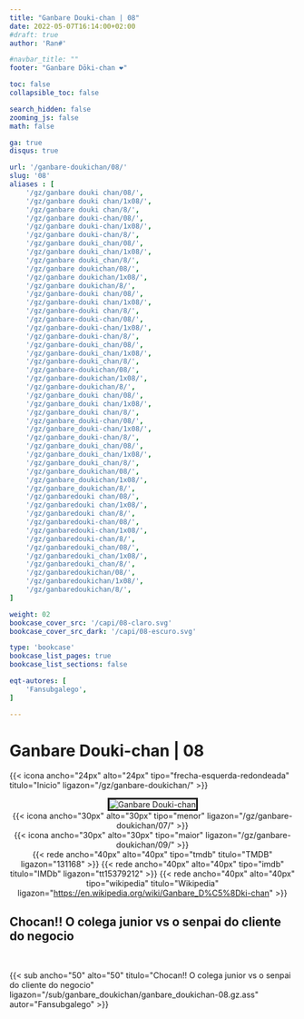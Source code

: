```yaml
---
title: "Ganbare Douki-chan | 08"
date: 2022-05-07T16:14:00+02:00
#draft: true
author: 'Ran#'

#navbar_title: ""
footer: "Ganbare Dōki-chan ❤️"

toc: false
collapsible_toc: false

search_hidden: false
zooming_js: false
math: false

ga: true
disqus: true

url: '/ganbare-doukichan/08/'
slug: '08'
aliases : [
    '/gz/ganbare douki chan/08/',
    '/gz/ganbare douki chan/1x08/',
    '/gz/ganbare douki chan/8/',
    '/gz/ganbare douki-chan/08/',
    '/gz/ganbare douki-chan/1x08/',
    '/gz/ganbare douki-chan/8/',
    '/gz/ganbare douki_chan/08/',
    '/gz/ganbare douki_chan/1x08/',
    '/gz/ganbare douki_chan/8/',
    '/gz/ganbare doukichan/08/',
    '/gz/ganbare doukichan/1x08/',
    '/gz/ganbare doukichan/8/',
    '/gz/ganbare-douki chan/08/',
    '/gz/ganbare-douki chan/1x08/',
    '/gz/ganbare-douki chan/8/',
    '/gz/ganbare-douki-chan/08/',
    '/gz/ganbare-douki-chan/1x08/',
    '/gz/ganbare-douki-chan/8/',
    '/gz/ganbare-douki_chan/08/',
    '/gz/ganbare-douki_chan/1x08/',
    '/gz/ganbare-douki_chan/8/',
    '/gz/ganbare-doukichan/08/',
    '/gz/ganbare-doukichan/1x08/',
    '/gz/ganbare-doukichan/8/',
    '/gz/ganbare_douki chan/08/',
    '/gz/ganbare_douki chan/1x08/',
    '/gz/ganbare_douki chan/8/',
    '/gz/ganbare_douki-chan/08/',
    '/gz/ganbare_douki-chan/1x08/',
    '/gz/ganbare_douki-chan/8/',
    '/gz/ganbare_douki_chan/08/',
    '/gz/ganbare_douki_chan/1x08/',
    '/gz/ganbare_douki_chan/8/',
    '/gz/ganbare_doukichan/08/',
    '/gz/ganbare_doukichan/1x08/',
    '/gz/ganbare_doukichan/8/',
    '/gz/ganbaredouki chan/08/',
    '/gz/ganbaredouki chan/1x08/',
    '/gz/ganbaredouki chan/8/',
    '/gz/ganbaredouki-chan/08/',
    '/gz/ganbaredouki-chan/1x08/',
    '/gz/ganbaredouki-chan/8/',
    '/gz/ganbaredouki_chan/08/',
    '/gz/ganbaredouki_chan/1x08/',
    '/gz/ganbaredouki_chan/8/',
    '/gz/ganbaredoukichan/08/',
    '/gz/ganbaredoukichan/1x08/',
    '/gz/ganbaredoukichan/8/',
]

weight: 02
bookcase_cover_src: '/capi/08-claro.svg'
bookcase_cover_src_dark: '/capi/08-escuro.svg'

type: 'bookcase'
bookcase_list_pages: true
bookcase_list_sections: false

eqt-autores: [
    'Fansubgalego',
]

---
```


# Ganbare Douki-chan | 08

{{< icona ancho="24px" alto="24px" tipo="frecha-esquerda-redondeada" titulo="Inicio" ligazon="/gz/ganbare-doukichan/" >}}

<div style="text-align: center">
<img style="border: 3px solid currentColor" title="Ganbare Douki-chan" alt="Ganbare Douki-chan" src="https://www.themoviedb.org/t/p/original/1aexewXnhFELrpLxC8V0W8dUC1H.jpg">

<br>

<div style="float: left">
{{< icona ancho="30px" alto="30px" tipo="menor" ligazon="/gz/ganbare-doukichan/07/" >}}
</div>
<div style="float: right">
{{< icona ancho="30px" alto="30px" tipo="maior" ligazon="/gz/ganbare-doukichan/09/" >}}
</div>

{{< rede ancho="40px" alto="40px" tipo="tmdb" titulo="TMDB" ligazon="131168" >}}
{{< rede ancho="40px" alto="40px" tipo="imdb" titulo="IMDb" ligazon="tt15379212" >}}
{{< rede ancho="40px" alto="40px" tipo="wikipedia" titulo="Wikipedia" ligazon="https://en.wikipedia.org/wiki/Ganbare_D%C5%8Dki-chan" >}}
</div>

## Chocan!! O colega junior vs o senpai do cliente do negocio
<br>

{{< sub ancho="50" alto="50" titulo="Chocan!! O colega junior vs o senpai do cliente do negocio" ligazon="/sub/ganbare_doukichan/ganbare_doukichan-08.gz.ass" autor="Fansubgalego" >}}

